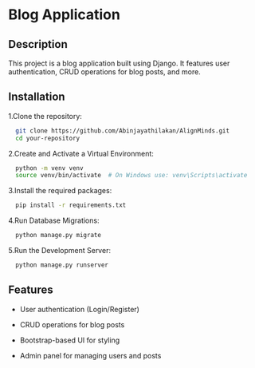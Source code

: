 
# Blog Application




## Description

This project is a blog application built using Django. It features user authentication, CRUD operations for blog posts, and more.


## Installation

1.Clone the repository:

```bash
  git clone https://github.com/Abinjayathilakan/AlignMinds.git
  cd your-repository
```
 2.Create and Activate a Virtual Environment:

```bash
  python -m venv venv
  source venv/bin/activate  # On Windows use: venv\Scripts\activate
```
3.Install the required packages:

```bash
  pip install -r requirements.txt
```
4.Run Database Migrations:

```bash
  python manage.py migrate
```
5.Run the Development Server:

```bash
  python manage.py runserver
```
    
## Features

- User authentication (Login/Register)

- CRUD operations for blog posts

- Bootstrap-based UI for styling

- Admin panel for managing users and posts

